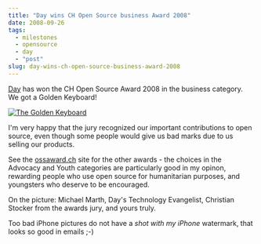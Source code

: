 ```yaml
---
title: "Day wins CH Open Source business Award 2008"
date: 2008-09-26
tags: 
  - milestones
  - opensource
  - day
  - "post"
slug: day-wins-ch-open-source-business-award-2008
---
```


[Day](http://www.day.com) has won the CH Open Source Award 2008 in the business category.
We got a Golden Keyboard!

<!-- excerpt -->

[![The Golden Keyboard](/assets/images/golden.jpg)](http://dev.day.com/microsling/content/blogs/main/chopenaward.html)

I'm very happy that the jury recognized our important contributions to open source, even though some people would give us bad marks due to us selling our products.

See the [ossaward.ch](http://www.ossaward.ch/) site for the other awards - the choices in the Advocacy and Youth categories are particularly good in my opinon, rewarding people who use open source for humanitarian purposes, and youngsters who deserve to be encouraged.

On the picture: Michael Marth, Day's Technology Evangelist, Christian Stocker from the awards jury, and yours truly.

Too bad iPhone pictures do not have a _shot with my iPhone_ watermark, that looks so good in emails ;-)
